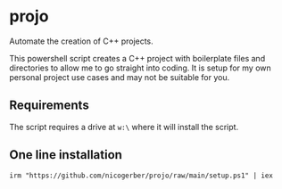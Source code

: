 # projo

Automate the creation of C++ projects.

This powershell script creates a C++ project with boilerplate files and directories to allow me to go straight into coding. It is setup for my own personal project use cases and may not be suitable for you.

## Requirements

The script requires a drive at `w:\` where it will install the script.

## One line installation

`irm "https://github.com/nicogerber/projo/raw/main/setup.ps1" | iex`
